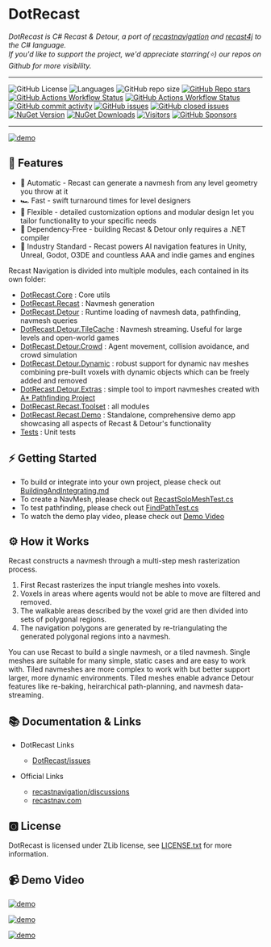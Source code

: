 # DotRecast

*DotRecast is C# Recast & Detour, a port of [recastnavigation](https://github.com/recastnavigation/recastnavigation) and [recast4j](https://github.com/ppiastucki/recast4j) to the C# language.*  
*If you'd like to support the project, we'd appreciate starring(⭐) our repos on Github for more visibility.*

---

![GitHub License](https://img.shields.io/github/license/ikpil/DotRecast?style=for-the-badge)
![Languages](https://img.shields.io/github/languages/top/ikpil/DotRecast?style=for-the-badge)
![GitHub repo size](https://img.shields.io/github/repo-size/ikpil/DotRecast?style=for-the-badge)
[![GitHub Repo stars](https://img.shields.io/github/stars/ikpil/DotRecast?style=for-the-badge&logo=github)](https://github.com/ikpil/DotRecast)
[![GitHub Actions Workflow Status](https://img.shields.io/github/actions/workflow/status/ikpil/DotRecast/dotnet.yml?style=for-the-badge&logo=github)](https://github.com/ikpil/DotRecast/actions/workflows/dotnet.yml)
[![GitHub Actions Workflow Status](https://img.shields.io/github/actions/workflow/status/ikpil/DotRecast/codeql.yml?style=for-the-badge&logo=github&label=CODEQL)](https://github.com/ikpil/DotRecast/actions/workflows/codeql.yml)
[![GitHub commit activity](https://img.shields.io/github/commit-activity/m/ikpil/DotRecast?style=for-the-badge&logo=github)](https://github.com/ikpil/DotRecast/commits)
[![GitHub issues](https://img.shields.io/github/issues-raw/ikpil/DotRecast?style=for-the-badge&logo=github&color=44cc11)](https://github.com/ikpil/DotRecast/issues)
[![GitHub closed issues](https://img.shields.io/github/issues-closed-raw/ikpil/DotRecast?style=for-the-badge&logo=github&color=a371f7)](https://github.com/ikpil/DotRecast/issues)
[![NuGet Version](https://img.shields.io/nuget/vpre/DotRecast.Core?style=for-the-badge&logo=nuget)](https://www.nuget.org/packages/DotRecast.Core)
[![NuGet Downloads](https://img.shields.io/nuget/dt/DotRecast.Core?style=for-the-badge&logo=nuget)](https://www.nuget.org/packages/DotRecast.Core)
[![Visitors](https://api.visitorbadge.io/api/daily?path=ikpil%2FDotRecast&countColor=%23263759)](https://visitorbadge.io/status?path=ikpil%2FDotRecast)
[![GitHub Sponsors](https://img.shields.io/github/sponsors/ikpil?style=for-the-badge&logo=GitHub-Sponsors&link=https%3A%2F%2Fgithub.com%2Fsponsors%2Fikpil)](https://github.com/sponsors/ikpil)

---

[![demo](https://user-images.githubusercontent.com/313821/266750582-8cf67832-1206-4b58-8c1f-7205210cbf22.gif)](https://youtu.be/zIFIgziKLhQ)



## 🚀 Features
 
- 🤖 Automatic - Recast can generate a navmesh from any level geometry you throw at it
- 🏎️ Fast - swift turnaround times for level designers
- 🧘 Flexible - detailed customization options and modular design let you tailor functionality to your specific needs
- 🚫 Dependency-Free - building Recast & Detour only requires a .NET compiler
- 💪 Industry Standard - Recast powers AI navigation features in Unity, Unreal, Godot, O3DE and countless AAA and indie games and engines

Recast Navigation is divided into multiple modules, each contained in its own folder:

- [DotRecast.Core](https://github.com/ikpil/DotRecast/tree/main/src/DotRecast.Core) : Core utils
- [DotRecast.Recast](https://github.com/ikpil/DotRecast/tree/main/src/DotRecast.Recast) : Navmesh generation
- [DotRecast.Detour](https://github.com/ikpil/DotRecast/tree/main/src/DotRecast.Detour) : Runtime loading of navmesh data, pathfinding, navmesh queries
- [DotRecast.Detour.TileCache](https://github.com/ikpil/DotRecast/tree/main/src/DotRecast.Detour.TileCache) : Navmesh streaming. Useful for large levels and open-world games
- [DotRecast.Detour.Crowd](https://github.com/ikpil/DotRecast/tree/main/src/DotRecast.Detour.Crowd) : Agent movement, collision avoidance, and crowd simulation
- [DotRecast.Detour.Dynamic](https://github.com/ikpil/DotRecast/tree/main/src/DotRecast.Detour.Dynamic) : robust support for dynamic nav meshes combining pre-built voxels with dynamic objects which can be freely added and removed
- [DotRecast.Detour.Extras](https://github.com/ikpil/DotRecast/tree/main/src/DotRecast.Detour.Extras) : simple tool to import navmeshes created with [A* Pathfinding Project](https://arongranberg.com/astar/)
- [DotRecast.Recast.Toolset](https://github.com/ikpil/DotRecast/tree/main/src/DotRecast.Recast.Toolset) : all modules
- [DotRecast.Recast.Demo](https://github.com/ikpil/DotRecast/tree/main/src/DotRecast.Recast.Demo) : Standalone, comprehensive demo app showcasing all aspects of Recast & Detour's functionality
- [Tests](https://github.com/ikpil/DotRecast/tree/main/test) : Unit tests

## ⚡ Getting Started
 
- To build or integrate into your own project, please check out [BuildingAndIntegrating.md](https://github.com/ikpil/DotRecast/tree/main/BuildingAndIntegrating.md)
- To create a NavMesh, please check out [RecastSoloMeshTest.cs](https://github.com/ikpil/DotRecast/tree/main/test/DotRecast.Recast.Test/RecastSoloMeshTest.cs)
- To test pathfinding, please check out [FindPathTest.cs](https://github.com/ikpil/DotRecast/tree/main/test/DotRecast.Detour.Test/FindPathTest.cs)
- To watch the demo play video, please check out [Demo Video](#-demo-video)

## ⚙ How it Works

Recast constructs a navmesh through a multi-step mesh rasterization process.

1. First Recast rasterizes the input triangle meshes into voxels.
2. Voxels in areas where agents would not be able to move are filtered and removed.
3. The walkable areas described by the voxel grid are then divided into sets of polygonal regions.
4. The navigation polygons are generated by re-triangulating the generated polygonal regions into a navmesh.

You can use Recast to build a single navmesh, or a tiled navmesh.
Single meshes are suitable for many simple, static cases and are easy to work with.
Tiled navmeshes are more complex to work with but better support larger, more dynamic environments.  Tiled meshes enable advance Detour features like re-baking, heirarchical path-planning, and navmesh data-streaming.

## 📚 Documentation & Links

- DotRecast Links
  - [DotRecast/issues](https://github.com/ikpil/DotRecast/issues)
 
- Official Links
  - [recastnavigation/discussions](https://github.com/recastnavigation/recastnavigation/discussions)
  - [recastnav.com](https://recastnav.com)

## 🅾 License

DotRecast is licensed under ZLib license, see [LICENSE.txt](https://github.com/ikpil/DotRecast/tree/main/LICENSE.txt) for more information.

## 📹 Demo Video

[![demo](https://img.youtube.com/vi/zIFIgziKLhQ/0.jpg)](https://youtu.be/zIFIgziKLhQ)

[![demo](https://img.youtube.com/vi/CPvc19gNUEk/0.jpg)](https://youtu.be/CPvc19gNUEk)

[![demo](https://img.youtube.com/vi/pe5jpGUNPRg/0.jpg)](https://youtu.be/pe5jpGUNPRg)


